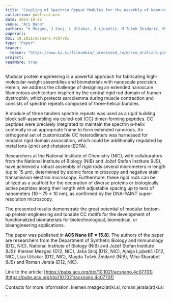 ```yaml
---
title: "Coupling of Spectrin Repeat Modules for the Assembly of Nanorods and Presentation of Protein Domains"
collection: publications
date: 2024-10-22
venue: "ACS Nano"
authors: "K Mezgec, J Snoj, L Ulčakar, A Ljubetič, M Tušek Žnidarič, M Škarabot, R Jerala"
paperurl:
doi: 10.1021/acsnano.4c07701
type: "Paper"
header:
  teaser: "https://www.ki.si/fileadmin/_processed_/a/e/csm_Graficni-povzetek-sheme-SLO_e5e91d3469.png"
project:
readMore: true
---
```


Modular protein engineering is a powerful approach for fabricating high-molecular-weight assemblies and biomaterials with nanoscale precision. Herein, we address the challenge of designing an extended nanoscale filamentous architecture inspired by the central rigid rod domain of human dystrophin, which protects sarcolemma during muscle contraction and consists of spectrin repeats composed of three-helical bundles.

A module of three tandem spectrin repeats was used as a rigid building block self-assembling via coiled-coil (CC) dimer-forming peptides. CC peptides were precisely integrated to maintain the spectrin α-helix continuity in an appropriate frame to form extended nanorods. An orthogonal set of customizable CC heterodimers was harnessed for modular rigid domain association, which could be additionally regulated by metal ions (zinc) and chelators (EDTA).

Researchers at the National Institute of Chemistry (NIC), with collaborators from the National Institute of Biology (NIB) and Jožef Stefan Institute (IJS), have achieved a robust assembly of rigid rods several micrometers in length (up to 15 µm), determined by atomic force microscopy and negative stain transmission electron microscopy. Furthermore, these rigid rods can be utilized as a scaffold for the decoration of diverse proteins or biologically active peptides along their length with adjustable spacing up to tens of nanometers (10 – 75 ± 10 nm), as confirmed by the DNA-PAINT super-resolution microscopy.

The presented results demonstrate the great potential of modular bottom-up protein engineering and tunable CC motifs for the development of functionalized biomaterials for biotechnological, biomedical, or bioengineering applications.

The paper was published in **ACS Nano (IF = 15.8)**. The authors of the paper are researchers from the Department of Synthetic Biology and Immunology (D12, NIC), National Institute of Biology (NIB) and Jožef Stefan Institute (IJS): Klemen Mezgec (D12, NIC), Jaka Snoj (D12, NIC), Ajasja Ljubetič (D12, NIC), Liza Ulčakar (D12, NIC), Magda Tušek Žnidarič (NIB), Miha Škarabot (IJS) and Roman Jerala (D12, NIC).

Link to the article: [https://pubs.acs.org/doi/10.1021/acsnano.4c07701](https://pubs.acs.org/doi/10.1021/acsnano.4c07701)

Contacts for more information: klemen.mezgec(at)ki.si, roman.jerala(at)ki.si

'